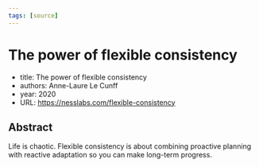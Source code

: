 ```yaml
---
tags: [source]
---
```


# The power of flexible consistency

- title: The power of flexible consistency
- authors: Anne-Laure Le Cunff
- year: 2020
- URL: https://nesslabs.com/flexible-consistency

## Abstract
Life is chaotic. Flexible consistency is about combining proactive planning with reactive adaptation so you can make long-term progress.

